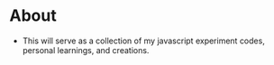 # About
- This will serve as a collection of my javascript experiment codes, personal learnings, and creations.